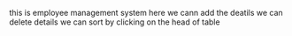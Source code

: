 this is employee management system 
here we cann add the deatils
we can delete details
we can sort by clicking on the head of table

